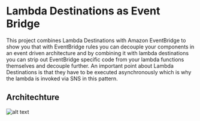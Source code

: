 # Lambda Destinations as Event Bridge

This project combines Lambda Destinations with Amazon EventBridge to show you that with EventBridge rules you can decouple your components in an event driven architecture and by combining it with lambda destinations you can strip out EventBridge specific code from your lambda functions themselves and decouple further.
An important point about Lambda Destinations is that they have to be executed asynchronously which is why the lambda is invoked via SNS in this pattern.

## Architechture

![alt text](https://github.com/panacloud-modern-global-apps/full-stack-serverless-cdk/blob/main/stepxx_lambda_destination/example00_lambda_destination_event_bridge/img/lambda-destination.png)

